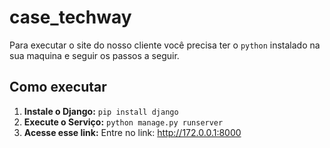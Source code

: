 # case_techway

Para executar o site do nosso cliente você precisa ter o `python` instalado na sua maquina e seguir os passos a seguir.

## Como executar

1. **Instale o Django:** `pip install django`
2. **Execute o Serviço:** `python manage.py runserver`
3. **Acesse esse link:** Entre no link: http://172.0.0.1:8000